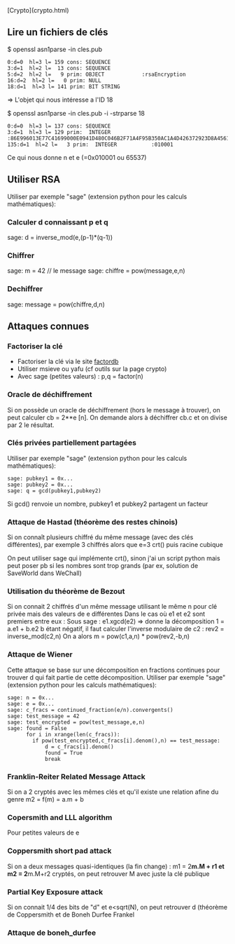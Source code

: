 <head>
  <meta http-equiv="content-type" content="text/html; charset=utf-8" />
</head>
[Crypto](crypto.html)

## Lire un fichiers de clés
$ openssl asn1parse -in cles.pub 

    0:d=0  hl=3 l= 159 cons: SEQUENCE          
    3:d=1  hl=2 l=  13 cons: SEQUENCE          
    5:d=2  hl=2 l=   9 prim: OBJECT            :rsaEncryption
    16:d=2  hl=2 l=   0 prim: NULL              
    18:d=1  hl=3 l= 141 prim: BIT STRING 
=> L'objet qui nous intéresse a l'ID 18
   
$ openssl asn1parse -in cles.pub -i -strparse 18

    0:d=0  hl=3 l= 137 cons: SEQUENCE          
    3:d=1  hl=3 l= 129 prim:  INTEGER           :86E996013E77C41699000E0941D480C046B2F71A4F95B350AC1A4D426372923D8A4561D96FBFB0240595907201AD3225CF6EDED7DE02D91C386FFAC280B72D0F95CAE71F42EBE0D3EDAEACE7CEA3195FA32C1C6080D90EF853D06DD4572C92B9F8310BBC0C635A5E26952511751030A6590816554E763031BCBB31E3F119C65F
    135:d=1  hl=2 l=   3 prim:  INTEGER           :010001

  Ce qui nous donne n et e (=0x010001 ou 65537)

## Utiliser RSA
Utiliser par exemple "sage" (extension python pour les calculs mathématiques):

### Calculer d connaissant p et q
sage: d = inverse_mod(e,(p-1)*(q-1))

### Chiffrer
sage: m = 42 // le message
sage: chiffre = pow(message,e,n)

### Dechiffrer
sage: message = pow(chiffre,d,n)

## Attaques connues

### Factoriser la clé
- Factoriser la clé via le site [factordb](http://factordb.com/)
- Utiliser msieve ou yafu (cf outils sur la page crypto)
- Avec sage (petites valeurs) : p,q = factor(n)

### Oracle de déchiffrement

Si on possède un oracle de déchiffrement (hors le message à trouver), on peut calculer cb = 2**e [n]. On demande alors à déchiffrer cb.c et on divise par 2 le résultat.

### Clés privées partiellement partagées

Utiliser par exemple "sage" (extension python pour les calculs mathématiques):

    sage: pubkey1 = 0x...
    sage: pubkey2 = 0x...
    sage: q = gcd(pubkey1,pubkey2)
Si gcd() renvoie un nombre, pubkey1 et pubkey2 partagent un facteur

### Attaque de Hastad (théorème des restes chinois)
Si on connaît plusieurs chiffré du même message (avec des clés différentes), par exemple 3 chiffrés alors que e=3
crt() puis racine cubique

On peut utiliser sage qui implémente crt(), sinon j'ai un script python mais peut poser pb si les nombres sont trop grands (par ex, solution de SaveWorld dans WeChall)

### Utilisation du théorème de Bezout

Si on connait 2 chiffrés d'un même message utilisant le même n pour clé privée mais des valeurs de e différentes
Dans le cas où e1 et e2 sont premiers entre eux :
Sous sage : e1.xgcd(e2) => donne la décomposition 1 = a.e1 + b.e2
b étant négatif, il faut calculer l'inverse modulaire de c2 : rev2 = inverse_mod(c2,n)
On a alors m = pow(c1,a,n) * pow(rev2,-b,n)

### Attaque de Wiener
Cette attaque se base sur une décomposition en fractions continues pour trouver d qui fait partie de cette décomposition.
Utiliser par exemple "sage" (extension python pour les calculs mathématiques):

    sage: n = 0x...
    sage: e = 0x...
    sage: c_fracs = continued_fraction(e/n).convergents()
    sage: test_message = 42
    sage: test_encrypted = pow(test_message,e,n)
    sage: found = False
          for i in xrange(len(c_fracs)):
            if pow(test_encrypted,c_fracs[i].denom(),n) == test_message:
                d = c_fracs[i].denom()
                found = True
                break

                
### Franklin-Reiter Related Message Attack
Si on a 2 cryptés avec les mêmes clés et qu'il existe une relation afine du genre m2 = f(m) = a.m + b
                
### Copersmith and LLL algorithm
Pour petites valeurs de e
                
### Coppersmith short pad attack
Si on a deux messages quasi-identiques (la fin change) : m1 = 2**m.M + r1 et m2 = 2**m.M+r2 cryptés, on peut retrouver M avec juste la clé publique
    
### Partial Key Exposure attack
Si on connait 1/4 des bits de "d" et e<sqrt(N), on peut retrouver d (théorème de Coppersmith et de Boneh Durfee Frankel

   
### Attaque de boneh_durfee

